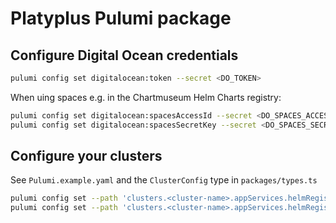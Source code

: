 # Platyplus Pulumi package

## Configure Digital Ocean credentials

```sh
pulumi config set digitalocean:token --secret <DO_TOKEN>
```

When uing spaces e.g. in the Chartmuseum Helm Charts registry:

```sh
pulumi config set digitalocean:spacesAccessId --secret <DO_SPACES_ACCESS_ID>
pulumi config set digitalocean:spacesSecretKey --secret <DO_SPACES_SECRET_KEY>
```

## Configure your clusters

<!-- TODO See https://www.pulumi.com/docs/guides/crossguard/ -->

See `Pulumi.example.yaml` and the `ClusterConfig` type in `packages/types.ts`

```sh
pulumi config set --path 'clusters.<cluster-name>.appServices.helmRegistry.basicAuth.username' --secret chartmuseum
pulumi config set --path 'clusters.<cluster-name>.appServices.helmRegistry.basicAuth.password' --secret Pilette1
```
